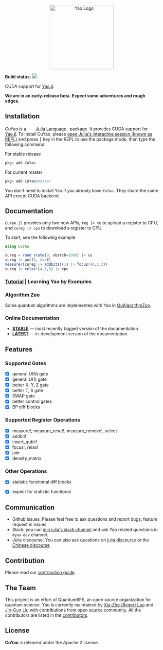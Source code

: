 <div align="center"> <img
src="http://yaoquantum.org/assets/images/logo.png"
alt="Yao Logo" width="210"></img>
</div>

**Build status**: [![][gitlab-img]][gitlab-url]

[gitlab-img]: https://gitlab.com/JuliaGPU/CuYao.jl/badges/master/pipeline.svg
[gitlab-url]: https://gitlab.com/JuliaGPU/CuYao.jl/pipelines

CUDA support for [Yao.jl](https://github.com/QuantumBFS/Yao.jl).

**We are in an early-release beta. Expect some adventures and rough edges.**

## Installation

<p>
CuYao is a &nbsp;
    <a href="https://julialang.org">
        <img src="https://julialang.org/favicon.ico" width="16em">
        Julia Language
    </a>
    &nbsp; package. It provides CUDA support for <a href="https://github.com/QuantumBFS/Yao.jl">Yao.jl</a>. To install CuYao,
    please <a href="https://docs.julialang.org/en/v1/manual/getting-started/">open
    Julia's interactive session (known as REPL)</a> and press <kbd>]</kbd> key in the REPL to use the package mode, then type the following command
</p>

For stable release

```julia
pkg> add CuYao
```

For current master

```julia
pkg> add CuYao#master
```

You don't need to install Yao if you already have `CuYao`. They share the same API except CUDA backend.

## Documentation

`CuYao.jl` provides only two new APIs, `reg |> cu` to upload a register to GPU, and `cureg |> cpu` to download a register to CPU.

To start, see the following example
```julia
using CuYao

cureg = rand_state(9; nbatch=1000) |> cu 
cureg |> put(9, 2=>Z)
measure!(cureg |> addbits!(1) |> focus!(4,1,3))
cureg |> relax!(4,1,3) |> cpu
```

### [Tutorial](https://tutorials.yaoquantum.org) | Learning Yao by Examples

### Algorithm Zoo

Some quantum algorithms are implemented with Yao in [QuAlgorithmZoo](https://github.com/QuantumBFS/QuAlgorithmZoo.jl).

### Online Documentation

- [**STABLE**](https://quantumbfs.github.io/Yao.jl/stable) — most recently tagged version of the documentation.
- [**LATEST**](https://quantumbfs.github.io/Yao.jl/latest) — in-development version of the documentation.

## Features
### Supported Gates

- [x] general U(N) gate
- [x] general U(1) gate
- [x] better X, Y, Z gate
- [x] better T, S gate
- [x] SWAP gate
- [x] better control gates
- [x] BP diff blocks

### Supported Register Operations
- [x] measure!, measure_reset!, measure_remove!, select
- [x] addbit!
- [x] insert_qubit!
- [x] focus!, relax!
- [x] join
- [x] density_matrix

### Other Operations
- [x] statistic functional diff blocks
- [x] expect for statistic functional


## Communication

- Github issues: Please feel free to ask questions and report bugs, feature request in issues
- Slack: you can [join julia's slack channel](https://slackinvite.julialang.org/) and ask Yao related questions in `#yao-dev` channel.
- Julia discourse: You can also ask questions on [julia discourse](https://discourse.julialang.org/) or the [Chinese discourse](https://discourse.juliacn.com/)

## Contribution

Please read our [contribution guide](https://github.com/QuantumBFS/Yao.jl/blob/master/CONTRIBUTING.md).

## The Team

This project is an effort of QuantumBFS, an open source organization for quantum science. Yao is currently maintained by [Xiu-Zhe (Roger) Luo](https://github.com/Roger-luo) and [Jin-Guo Liu](https://github.com/GiggleLiu) with contributions from open source community. All the contributors are listed in the [contributors](https://github.com/QuantumBFS/Yao.jl/graphs/contributors).

## License

**CuYao** is released under the Apache 2 license.
